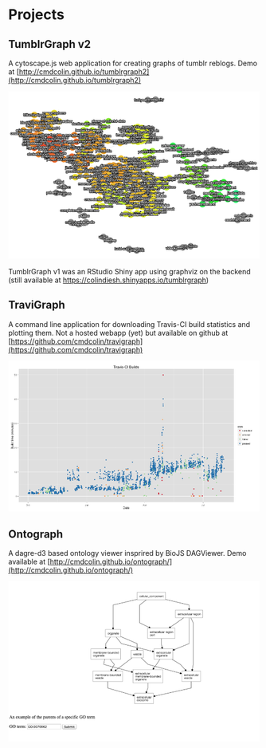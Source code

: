 # Projects

## TumblrGraph v2

A cytoscape.js web application for creating graphs of tumblr reblogs. Demo at [http://cmdcolin.github.io/tumblrgraph2](http://cmdcolin.github.io/tumblrgraph2)

![](/static/tumblrgraph.png)

TumblrGraph v1 was an RStudio Shiny app using graphviz on the backend (still available at https://colindiesh.shinyapps.io/tumblrgraph)

## TraviGraph

A command line application for downloading Travis-CI build statistics and plotting them. Not a hosted webapp (yet) but available on github at [https://github.com/cmdcolin/travigraph](https://github.com/cmdcolin/travigraph)


![](/static/travigraph.png)


## Ontograph

A dagre-d3 based ontology viewer insprired by BioJS DAGViewer. Demo available at [http://cmdcolin.github.io/ontograph/](http://cmdcolin.github.io/ontograph/)

![](/static/ontograph.png)


